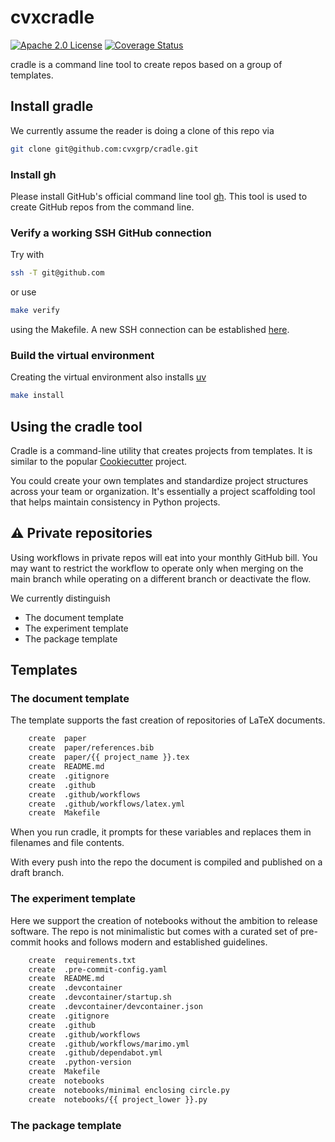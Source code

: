 # cvxcradle

[![Apache 2.0 License](https://img.shields.io/badge/License-APACHEv2-brightgreen.svg)](https://github.com/cvxgrp/cradle/blob/master/LICENSE)
[![Coverage Status](https://coveralls.io/repos/github/cvxgrp/cradle/badge.png?branch=main)](https://coveralls.io/github/cvxgrp/cradle?branch=main)

cradle is a command line tool to create repos based on a group of templates.

## Install gradle

We currently assume the reader is doing a clone of this repo via

```bash
git clone git@github.com:cvxgrp/cradle.git
```

### Install gh

Please install GitHub's official command line tool [gh](https://github.com/cli/cli).
This tool is used to create GitHub repos from the command line.

### Verify a working SSH GitHub connection

Try with

```bash
ssh -T git@github.com
```

or use

```bash
make verify
```

using the Makefile. A new SSH connection can be established [here](https://docs.github.com/en/authentication/connecting-to-github-with-ssh/generating-a-new-ssh-key-and-adding-it-to-the-ssh-agent).

### Build the virtual environment

Creating the virtual environment also installs [uv](https://docs.astral.sh/uv/getting-started/installation/)

```bash
make install
```

## Using the cradle tool

Cradle is a command-line utility that creates projects from templates.
It is similar to the popular
[Cookiecutter](https://cookiecutter.readthedocs.io/en/stable/#) project.

You could create your own templates and standardize project structures
across your team or organization.
It's essentially a project scaffolding tool that helps maintain consistency
in Python projects.

## :warning: Private repositories

Using workflows in private repos will eat into your monthly GitHub bill.
You may want to restrict the workflow to operate only when merging on the main branch
while operating on a different branch or deactivate the flow.

We currently distinguish

* The document template
* The experiment template
* The package template

## Templates

### The document template

The template supports the fast creation of repositories of LaTeX documents.

```bash
    create  paper
    create  paper/references.bib
    create  paper/{{ project_name }}.tex
    create  README.md
    create  .gitignore
    create  .github
    create  .github/workflows
    create  .github/workflows/latex.yml
    create  Makefile
```

When you run cradle, it prompts for these variables
and replaces them in filenames and file contents.

With every push into the repo the document is compiled
and published on a draft branch.

### The experiment template

Here we support the creation of notebooks without the ambition to release software.
The repo is not minimalistic but comes with a curated set of pre-commit hooks and
follows modern and established guidelines.

```bash
    create  requirements.txt
    create  .pre-commit-config.yaml
    create  README.md
    create  .devcontainer
    create  .devcontainer/startup.sh
    create  .devcontainer/devcontainer.json
    create  .gitignore
    create  .github
    create  .github/workflows
    create  .github/workflows/marimo.yml
    create  .github/dependabot.yml
    create  .python-version
    create  Makefile
    create  notebooks
    create  notebooks/minimal enclosing circle.py
    create  notebooks/{{ project_lower }}.py
```

### The package template
